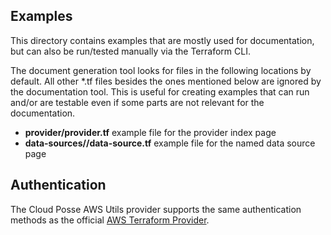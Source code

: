 ## Examples

This directory contains examples that are mostly used for documentation, but can also be run/tested manually via the Terraform CLI.

The document generation tool looks for files in the following locations by default.
All other \*.tf files besides the ones mentioned below are ignored by the documentation tool.
This is useful for creating examples that can run and/or are testable even if some parts are not relevant for the documentation.

- **provider/provider.tf** example file for the provider index page
- **data-sources/<full data source name>/data-source.tf** example file for the named data source page

## Authentication

The Cloud Posse AWS Utils provider supports the same authentication methods as the official [AWS Terraform Provider](https://registry.terraform.io/providers/hashicorp/aws/latest/docs#authentication).
